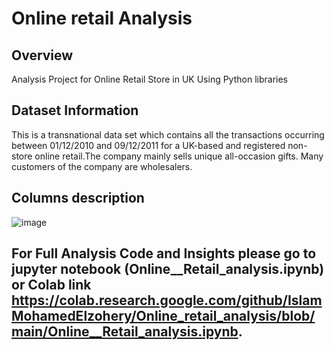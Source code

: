 # Online retail Analysis

## Overview 
Analysis Project for Online Retail Store in UK Using Python libraries
## Dataset Information
This is a transnational data set which contains all the transactions occurring between 01/12/2010 and 09/12/2011 for a UK-based and registered non-store online retail.The company mainly sells unique all-occasion gifts. Many customers of the company are wholesalers.
## Columns description
![image](https://github.com/user-attachments/assets/028fd2ed-11b6-4719-8d9e-f862cba43647)
## For Full Analysis Code and Insights please go to jupyter notebook (Online__Retail_analysis.ipynb) or Colab link https://colab.research.google.com/github/IslamMohamedElzohery/Online_retail_analysis/blob/main/Online__Retail_analysis.ipynb.
